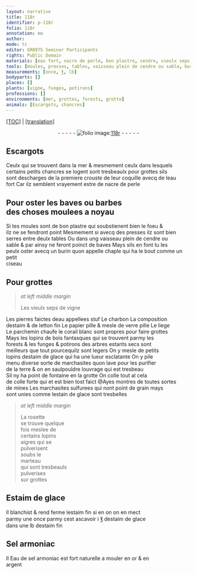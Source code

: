 ```yaml
---
layout: narrative
title: 118r
identifier: p-118r
folio: 118r
annotation: no
author:
mode: tc
editor: GR8975 Seminar Participants
rights: Public Domain
materials: [eau fort, nacre de perle, bon plastre, cendre, vieulx seps de vigne, pierres faictes deau, stuf, charbon, composition destaim & de letton fin, papier pille, verre pille, liege, parchemin chaufe, corail blanc, bois fantasques, funges, potirons des arbres, estaim de glace, marchasites, terre, colle, colle forte, mines, marchasites sulfurees, estain de glace, rosette, Estaim de glace, estaim fin, Sel armoniac, Eau de sel armoniac, or, argent]
tools: [moules, presses, tables, vaisseau plein de cendre ou sable, burin, chaple, petit ciseau, marteau]
measurements: [once, ℥, lb]
bodyparts: []
places: []
plants: [vigne, funges, potirons]
professions: []
environments: [mer, grottes, forests, grotte]
animals: [Escargots, chancres]
---
```


 <p><a href="{{ site.baseurl }}/diplomatic/">[TOC]</a> | <a href="{{ site.baseurl }}/texts/p-118r_tl/" target="_blank">[translation]</a></p><div class="folio" align="center">- - - - - <a href="http://gallica.bnf.fr/ark:/12148/btv1b10500001g/f241.image" target="_blank"><img src="https://cu-mkp.github.io/2017-workshop-edition/assets/photo-icon.png" alt="folio image: " style="display:inline-block; margin-bottom:-3px;"/>118r</a> - - - - - </div>  
  

## <span class="al">Escargots</span>

 
Ceulx qui se trouvent dans la <span class="env">mer</span> & mesmem<span class="exp">ent</span> ceulx dans lesquels<br/> certains petits <span class="al">chancres</span> se logent sont tresbeaulx pour <span class="env">grottes</span> sils<br/> sont descharges de la premiere crouste de leur coquille avecq de l<span class="m">eau<br/> fort</span> Car ilz semblent vrayem<span class="exp">ent</span> estre de <span class="m">nacre de perle</span>
 
 
  

## Pour oster les baves ou barbes<br/> des choses moulees a noyau

 
Si tes <span class="tl">moules</span> sont de <span class="m">bon plastre</span> qui soubstienent bien le foeu <span class="del">&</span><br/> ilz ne se fendront point Mesmement si avecq des <span class="tl">presses</span> ilz sont bien<br/> serres entre deulx <span class="tl">tables</span> Ou dans ung <span class="tl">vaisseau plein de <span class="m">cendre</span> ou<br/> sable</span> & par ainsy ne feront poinct de baves Mays sils en font tu les<br/> peulx oster avecq un <span class="tl">burin</span> quon appelle <span class="tl">chaple</span> qui ha le bout co<span class="exp">mm</span>e un <span class="tl">petit<br/> ciseau</span>
 
 
  

## Pour <span class="env">grottes</span>

 
> *at left middle margin*
> 
> 
>   Les <span class="m">vieulx seps de <span class="pa">vigne</span></span>
 
Les <span class="m">pierres faictes deau</span> appellees <span class="m">stuf</span> Le <span class="m">charbon</span> La <span class="m">composition<br/> destaim & de letton fin</span> Le <span class="m">papier pille</span> & mesle de <span class="m">verre pille</span> Le <span class="m">liege</span><br/> Le <span class="m">parchemin chaufe</span> le <span class="m">corail blanc</span> sont propres pour faire <span class="env">grottes</span><br/> Mays les lopins de <span class="m">bois fantasques</span> qui se trouvent parmy les<br/> <span class="env">forests</span> & les <span class="m"><span class="pa">funges</span></span> & <span class="m"><span class="pa">potirons</span> des arbres</span> estants secs sont<br/> meilleurs que tout pourcequilz sont legers On y mesle de petits<br/> lopins d<span class="m">estaim de glace</span> qui ha une lueur esclatante On y pile<br/> menu diverse sorte de <span class="m">marchasites</span> quon lave pour les purifier<br/> de la <span class="m">terre</span> & on en saulpouldre louvrage qui est tresbeau<br/> Sil ny ha point de fontaine en la <span class="env">grotte</span> On <span class="m">colle</span> tout <span class="del">al</span> cela<br/> de <span class="m">colle forte</span> <span class="del">qui</span> et est bien tost faict <span class="add">@Ayes montres de toutes sortes<br/> de <span class="m">mines</span> Les <span class="m">marchasites sulfurees</span> qui nont point de grain mays<br/> sont unies comme l<span class="m">estain de glace</span> sont tresbelles</span>
 
> *at left middle margin*
> 
> 
>   La <span class="m">rosette</span><br/> se trouve quelque<br/> fois meslee de<br/> certains lopins<br/> aigres qui se<br/> pulverisent<br/> soubs le<br/> <span class="tl">marteau</span><br/> qui sont tresbeaulx<br/> pulverises<br/> sur <span class="env">grottes</span>
 
 
  

## <span class="m">Estaim de glace</span>

 
Il blanchist & rend ferme l<span class="m">estaim fin</span> si <span class="del">en on</span> on en mect<br/> <span class="del">parmy</span> une <span class="ms">once</span> parmy cest ascavoir i <span class="ms">℥</span> d<span class="m">estaim de glace</span><br/> dans une <span class="ms">lb</span> d<span class="m">estaim fin</span>
 
 
  

## <span class="m">Sel armoniac</span>

 
 <span class="del">Il</span> <span class="m">Eau de sel armoniac</span> est fort naturelle a mouler en <span class="m">or</span> & en<br/> <span class="m">argent</span>
 
 
